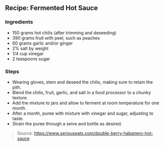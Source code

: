 ## Recipe: Fermented Hot Sauce


### Ingredients
 - 150 grams hot chilis (after trimming and deseeding)
 - 390 grams fruit with peel, such as peaches
 - 60 grams garlic and/or ginger
 - 2% salt by weight
 - 1/4 cup vinegar
 - 2 teaspoons sugar

### Steps
 - Wearing gloves, stem and deseed the chilis, making sure to retain the pith.
 - Blend the chilis, fruit, garlic, and salt in a food processor to a chunky texture.
 - Add the mixture to jars and allow to ferment at room temperature for one month.
 - After a month, puree with mixture with vinegar and sugar, adjusting to taste.
 - Strain the puree through a seive and bottle as desired.

> Source: https://www.seriouseats.com/double-berry-habanero-hot-sauce
